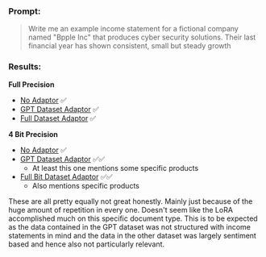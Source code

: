 ### Prompt: 
> Write me an example income statement for a fictional company named "Bpple Inc" that produces cyber security solutions. Their last financial year has shown consistent, small but steady growth

### Results:
**Full Precision**
- [No Adaptor](Full%20Precision%20Model/Full%20Precision%20No%20Adaptor%20Income%20Statement.md) ✅
- [GPT Dataset Adaptor](Full%20Precision%20Model/Full%20Precision%20GPT%20Dataset%20Adaptor%20Income%20Statement.md) ✅
- [Full Dataset Adaptor](Full%20Precision%20Model/Full%20Precision%20Full%20Dataset%20Adaptor%20Income%20Statement.md) ✅

**4 Bit Precision**
- [No Adaptor](4%20Bit%20Precision%20Model/4%20Bit%20Precision%20No%20Adaptor%20Income%20Statement.md) ✅
- [GPT Dataset Adaptor](4%20Bit%20Precision%20Model/4%20Bit%20Precision%20GPT%20Dataset%20Adaptor%20Income%20Statement.md) ✅✅
  - At least this one mentions some specific products 
- [Full Bit Dataset Adaptor](4%20Bit%20Precision%20Model/4%20Bit%20Precision%20Full%20Dataset%20Adaptor%20Income%20Statement.md) ✅✅
	- Also mentions specific products

These are all pretty equally not great honestly. Mainly just because of the huge amount of repetition in every one. Doesn't seem like the LoRA accomplished much on this specific document type. This is to be expected as the data contained in the GPT dataset was not structured with income statements in mind and the data in the other dataset was largely sentiment based and hence also not particularly relevant. 
